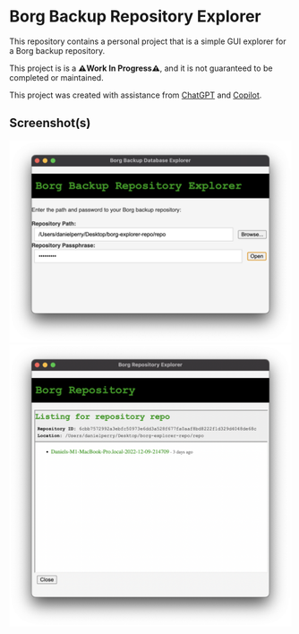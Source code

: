 # Borg Backup Repository Explorer

This repository contains a personal project that is a simple GUI explorer for a Borg backup repository.

This project is is a **⚠️Work In Progress⚠️**, and it is not guaranteed to be completed or maintained.

This project was created with assistance from [ChatGPT](https://chat.openai.com/chat) and [Copilot](https://copilot.github.com).

## Screenshot(s)
<img src="./images/ss1.png" width=650 />
<img src="./images/ss2.png" width=650 />